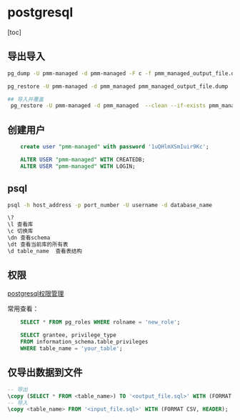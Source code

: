 
# postgresql

[toc]

## 导出导入

```bash
pg_dump -U pmm-managed -d pmm-managed -F c -f pmm_managed_output_file.dump

pg_restore -U pmm-managed -d pmm_managed pmm_managed_output_file.dump

## 导入并覆盖
 pg_restore -U pmm-managed -d pmm_managed  --clean --if-exists pmm_managed_output_file.dump

```

## 创建用户

```sql
    create user "pmm-managed" with password '1uQHlmXSmIuir9Kc';

    ALTER USER "pmm-managed" WITH CREATEDB; 
    ALTER USER "pmm-managed" WITH LOGIN;
```

## psql

```bash
psql -h host_address -p port_number -U username -d database_name

\? 
\l 查看库
\c 切换库
\dn 查看schema
\dt 查看当前库的所有表
\d table_name  查看表结构
```

## 权限

[postgresql权限管理](../../postgresql/postgresql%E6%9D%83%E9%99%90%E7%AE%A1%E7%90%86.md)

常用查看：
```sql
    SELECT * FROM pg_roles WHERE rolname = 'new_role';

    SELECT grantee, privilege_type
    FROM information_schema.table_privileges
    WHERE table_name = 'your_table';
```

## 仅导出数据到文件

```sql
-- 导出
\copy (SELECT * FROM <table_name>) TO '<output_file.sql>' WITH (FORMAT CSV, HEADER);
-- 导入
\copy <table_name> FROM '<input_file.sql>' WITH (FORMAT CSV, HEADER);

```

